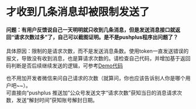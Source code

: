 # 才收到几条消息却被限制发送了

#### 问题：有用户反馈说自己一天明明就只收到几条消息，但是发送消息接口就返回“请求次数过多”了，自己可以截图证明。是不是pushplus程序出问题了？
具体原因：限制的是请求次数，而不是发送消息条数。使用token一直发送错误的报文，导致没有收到消息，也是算请求次数的。请检查自己代码，并增加基于返回码判断是否后续继续发送的逻辑，可参考[Demo代码](/guide/demo.md)

也不用加开发者微信来问自己请求的次数（就算问，你也应该告诉别人你是哪个用户吧~~）。\
可直接向“pushplus 推送加”公众号发送文字“请求次数”获知当日的消息请求次数，发送“解封时间”获知账号解封日期。
